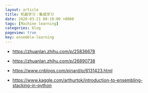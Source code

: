 ```yaml
---
layout: article
title: 机器学习：集成学习
date: 2020-03-21 00:10:00 +0800
tags: [Machine learning]
categories: blog
pageview: true
key: ensemble-learning
---
```






- https://zhuanlan.zhihu.com/p/25836678
- https://zhuanlan.zhihu.com/p/26890738
- https://www.cnblogs.com/pinard/p/6131423.html

- https://www.kaggle.com/arthurtok/introduction-to-ensembling-stacking-in-python


